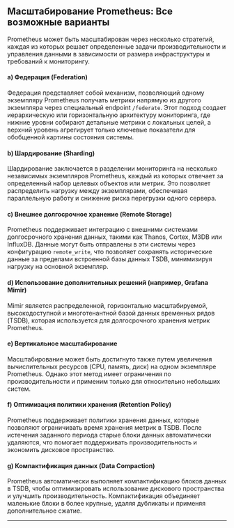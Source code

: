 ## Масштабирование Prometheus: Все возможные варианты

Prometheus может быть масштабирован через несколько стратегий, каждая из которых решает определенные задачи производительности и управления данными в зависимости от размера инфраструктуры и требований к мониторингу.

#### a) **Федерация (Federation)**  
Федерация представляет собой механизм, позволяющий одному экземпляру Prometheus получать метрики напрямую из другого экземпляра через специальный endpoint `/federate`. Этот подход создает иерархическую или горизонтальную архитектуру мониторинга, где нижние уровни собирают детальные метрики с локальных целей, а верхний уровень агрегирует только ключевые показатели для обобщенной картины состояния системы.  

#### b) **Шардирование (Sharding)**  
Шардирование заключается в разделении мониторинга на несколько независимых экземпляров Prometheus, каждый из которых отвечает за определенный набор целевых объектов или метрик. Это позволяет распределить нагрузку между экземплярами, обеспечивая параллельную работу и снижение риска перегрузки одного сервера.  

#### c) **Внешнее долгосрочное хранение (Remote Storage)**  
Prometheus поддерживает интеграцию с внешними системами долгосрочного хранения данных, такими как Thanos, Cortex, M3DB или InfluxDB. Данные могут быть отправлены в эти системы через конфигурацию `remote_write`, что позволяет сохранять исторические данные за пределами встроенной базы данных TSDB, минимизируя нагрузку на основной экземпляр.  

#### d) **Использование дополнительных решений (например, Grafana Mimir)**  
Mimir является распределенной, горизонтально масштабируемой, высокодоступной и многотенантной базой данных временных рядов (TSDB), которая используется для долгосрочного хранения метрик Prometheus.

#### e) **Вертикальное масштабирование**  
Масштабирование может быть достигнуто также путем увеличения вычислительных ресурсов (CPU, память, диск) на одном экземпляре Prometheus. Однако этот метод имеет ограничения по производительности и применим только для относительно небольших систем.  

#### f) **Оптимизация политики хранения (Retention Policy)**  
Prometheus поддерживает политики хранения данных, которые позволяют ограничивать время хранения метрик в TSDB. После истечения заданного периода старые блоки данных автоматически удаляются, что помогает поддерживать производительность и экономить дисковое пространство.  

#### g) **Компактификация данных (Data Compaction)**  
Prometheus автоматически выполняет компактификацию блоков данных в TSDB, чтобы оптимизировать использование дискового пространства и улучшить производительность. Компактификация объединяет маленькие блоки в более крупные, удаляя дубликаты и применяя дополнительное сжатие.  

---
